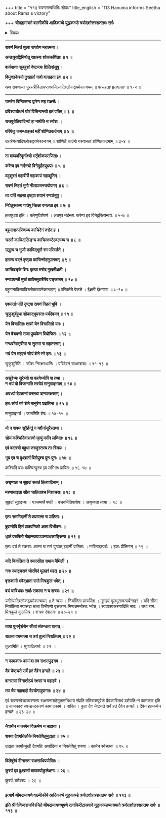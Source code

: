 +++
title = "११३ रावणसम्बधिभिः शोकः"
title_english = "113 Hanuma informs Seetha about Rama s victory"

+++
**श्रीमद्रामायणे वाल्मीकीये आदिकाव्ये युद्धकाण्डे त्रयोदशोत्तरशततमः सर्गः**


<details><summary>विषयाः</summary>

रावणान्तः पुराङ्गनाभीरणाङ्गणमेत्य तदङ्गपरिष्वङ्गेणबहुधाविलापः ॥ १ ॥

</details>


****

**रावणं निहतं श्रुत्वा राघवेण महात्मना ।**

**अन्तःपुराद्विनिष्पेतू राक्षस्यः शोककर्शिताः ॥ १ ॥**

**वार्यमाणाः सुबहुशो वेष्टन्त्यः क्षितिपांसुषु ।**

**विमुक्तकेश्यो दुःखार्ता गावो वत्सहता इव ॥ २ ॥**

अथ रावणान्तः पुरस्त्रीविलापःरावणमित्यादिश्लोकद्वयमेकान्वयम् ॥ वत्सहताः हृतवत्साः ॥ १-२ ॥

****

**उत्तरेण विनिष्क्रम्य द्वारेण सह राक्षसैः ।**

**प्रविश्यायोधनं घोरं विचिन्वन्त्यो हतं पतिम् ॥ ३ ॥**

**राजपुत्रेतिवादिन्यो हा नाथेति च सर्वशः ।**

**परिपेतुः कबन्धाङ्कां महीं शोणितकर्दमाम् ॥ ४ ॥**

उत्तरेणेत्यादिश्लोकद्वयमेकान्वयम् ॥ शोणितैः कर्दमो यस्यास्तां शोणितकर्दमाम् ॥ ३-४ ॥

****

**ता बाष्पपरिपूर्णाक्ष्यो भर्तृशोकपराजिताः ।**

**करेण्व इव नर्दन्त्यो विनेदुर्हतयूथपाः ॥ ५ ॥**

**ददृशुस्तं महावीर्ये महाकायं महाद्युतिम् ।**

**रावणं निहतं भूमौ नीलाञ्जनचयोपमम् ॥ ६ ॥**

**ताः पतिं सहसा दृष्ट्वा शयानं रणपांसुषु ।**

**निपेतुस्तस्य गात्रेषु च्छिन्ना वनलता इव ॥ ७ ॥**

हतयूथपा इति । करेणुविशेषणं । अतएव नर्दन्त्यः करेण्व इव विनेदुरित्यन्वयः ॥ ५-७ ॥

****

**बहुमानात्परिष्वज्य काचिदेनं रुरोद ह ।**

**चरणौ काचिदालिङ्ग्य काचित्कण्ठेऽवलम्ब्य च ॥ ८ ॥**

**उद्धृत्य च भुजौ काचिद्भूमौ स्म परिवर्तते ।**

**हतस्य वदनं दृष्ट्वा काचिन्मोहमुपागमत् ॥ ९ ॥**

**काचिदङ्के शिरः कृत्वा रुरोद मुखमीक्षती ।**

**स्नापयन्ती मुखं बाष्पैस्तुषारैरिव पङ्कजम् ॥ १० ॥**

बहुमानादित्यादिश्लोकत्रयमेकान्वयम् ॥ परिवर्तते वेष्टते । ईक्षती ईक्षमाणा ॥ ८-१० ॥

****

**एवमार्ताः पतिं दृष्ट्वा रावणं निहतं भुवि ।**

**चुक्रुशुर्बहुधा शोकाद्भूयस्ताः पर्यदेवयन् ॥ ११ ॥**

**येन वित्रासितः शक्रो येन वित्रासितो यमः ।**

**येन वैश्रवणो राजा पुष्पकेण वियोजितः ॥ १२ ॥**

**गन्धर्वाणामृषीणां च सुराणां च महात्मनाम् ।**

**भयं येन महद्दत्तं सोयं शेते रणे हतः ॥ १३ ॥**

चुक्रुशुरिति । क्रोशः निरक्षरध्वनिः । परिदेवनं साक्षरशब्दः ॥ ११-१३ ॥

****

**असुरेभ्यः सुरेभ्यो वा पन्नगेभ्योपि वा तथा ।  
न भयं यो विजानाति तस्येदं मानुषाद्भयम् ॥ १४ ॥**

**अवध्यो देवतानां यस्तथा दानवरक्षसाम् ।**

**हतः सोयं रणे शेते मानुषेण पदातिना ॥ १५ ॥**

मानुषाद्भयं । जातमिति शेषः ॥ १४-१५ ॥

****

**यो न शक्यः सुरैर्हन्तुं न यक्षैर्नासुरैस्तथा ।**

**सोयं कश्चिदिवासत्त्वो मृत्युं मर्सेन लम्भितः ॥ १६ ॥**

**एवं वदन्त्यो बहुधा रुरुदुस्तस्य ताः स्त्रियः ।**

**भूय एव च दुःखार्ता विलेपुश्च पुनः पुनः ॥ १७ ॥**

कश्चिदि वयः कश्चित्पुरुष इव लम्भितः प्रापितः ॥ १६-१७ ॥

****

**अशृण्वता च सुहृदां सततं हितवादिनाम् ।**

**मरणायाहृता सीता घातिताश्च निशाचराः ॥ १८ ॥**

सुहृदां सुहृद्भ्यः । पञ्चम्यर्थे षष्ठी । वचनमितिवाशेषः । अश्रृण्वता त्वया ॥ १८ ॥

****

**एताः सममिदानीं ते वयमात्मा च पातिताः ।**

**ब्रुवाणोपि हितं वाक्यमिष्टो आता विभीषणः ॥**

**धृष्टं परुषितो मोहान्त्वयाऽऽत्मवधकाङ्क्षिणा ॥ १९ ॥**

एताः वयं ते राक्षसाः आत्मा च समं युगपत् इदानीं पातिताः । मारिताइत्यर्थः । इष्टः प्रीतिमान् ॥ १९ ॥

****

**यदि निर्यातिता ते स्यात्सीता रामाय मैथिली ।**

**ननः स्याद्व्यसनं घोरमिदं मूलहरं महत् ॥ २० ॥**

**वृत्तकामो भवेद्भ्राता रामो मित्रकुलं भवेत् ।**

**वयं चाविधवाः सर्वाः सकामा न च शत्रवः ॥ २१ ॥**

यदीत्यादिश्लोकद्वयमेकान्वयम् ॥ ते त्वया । निर्यातिता प्रत्यर्पिता । मूलहरं मूलभूतत्वत्पर्यन्तहरं । यदि सीता निर्यातिता स्यात्तदा भ्राता विभीषणो वृत्तकामः निष्पन्नमनोरथः भवेत् । स्ववाक्यकरणादिति भावः । तथा रामः मित्रकुलं कुलमित्रं । शत्रवः देवादयः ॥ २०-२१ ॥

****

**त्वया पुनर्नृशंसेन सीतां संरुन्धता बलात् ।**

**राक्षसा वयमात्मा च त्रयं तुल्यं निपातितम् ॥ २२ ॥**

तुल्यमिति । युगपदित्यर्थः ॥ २२ ॥

****

**न कामकारः कामं वा तव राक्षसपुङ्गव ।**

**दैवं चेष्टयते सर्वे हतं दैवेन हन्यते ॥ २३ ॥**

**वानराणां विनाशोऽयं रक्षसां च महाहवे ।**

**तव चैव महाबाहो दैवयोगादुपागतः ॥ २४ ॥**

एवं रावणस्वेच्छाचरणस्य राक्षसनाशहेतुतामभिधाय संप्रति तन्निरासपूर्वकं दैवकारितत्वं दर्शयति-न कामकार इति ॥ कामकारः स्वच्छन्दकरणं कामं प्रकामं । नास्ति । कुतः दैवं चेष्टयते सर्वं हतं दैवेन हन्यते । दैवेन हतमन्येन हन्यते ॥ २३-२४ ॥

****

**नैवार्थेन न कामेन विक्रमेण न चाज्ञया ।**

**शक्या दैवगतिर्लोके निवर्तयितुमुद्यता ॥ २५ ॥**

उद्यता कार्योन्मुखी दैवगतिः अर्थादिना न निवर्तयितुं शक्या । कामेन स्वेच्छया ॥ २५ ॥

****

**विलेषुरेवं दीनास्ता राक्षसाधिपयोषितः ।**

**कुरर्य इव दुःखार्ता बाष्पपर्याकुलेक्षणाः ॥ २६ ॥**

कुरर्यः क्रौञ्च्यः ॥ २६ ॥

****

**इत्यार्षे श्रीमद्रामायणे वाल्मीकीये आदिकाव्ये युद्धकाण्डे त्रयोदशोत्तरशततमः सर्गः ॥ ११३ ॥**

**इति श्रीगोविन्दराजविरचिते श्रीमद्रामायणभूषणे रत्नकिरीटाख्याने युद्धकाण्डव्याख्याने त्रयोदशोत्तरशततमः सर्गः ॥ ११३ ॥**
